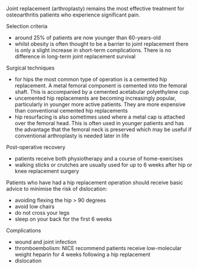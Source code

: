 Joint replacement (arthroplasty) remains the most effective treatment for osteoarthritis patients who experience significant pain.  
  
Selection criteria  
* around 25% of patients are now younger than 60\-years\-old
* whilst obesity is often thought to be a barrier to joint replacement there is only a slight increase in short\-term complications. There is no difference in long\-term joint replacement survival

  
Surgical techniques  
* for hips the most common type of operation is a cemented hip replacement. A metal femoral component is cemented into the femoral shaft. This is accompanied by a cemented acetabular polyethylene cup
* uncemented hip replacements are becoming increasingly popular, particularly in younger more active patients. They are more expensive than conventional cemented hip replacements
* hip resurfacing is also sometimes used where a metal cap is attached over the femoral head. This is often used in younger patients and has the advantage that the femoral neck is preserved which may be useful if conventional arthroplasty is needed later in life

  
Post\-operative recovery  
* patients receive both physiotherapy and a course of home\-exercises
* walking sticks or crutches are usually used for up to 6 weeks after hip or knee replacement surgery

  
Patients who have had a hip replacement operation should receive basic advice to minimise the risk of dislocation:  
* avoiding flexing the hip \> 90 degrees
* avoid low chairs
* do not cross your legs
* sleep on your back for the first 6 weeks

  
Complications  
* wound and joint infection
* thromboembolism: NICE recommend patients receive low\-molecular weight heparin for 4 weeks following a hip replacement
* dislocation
